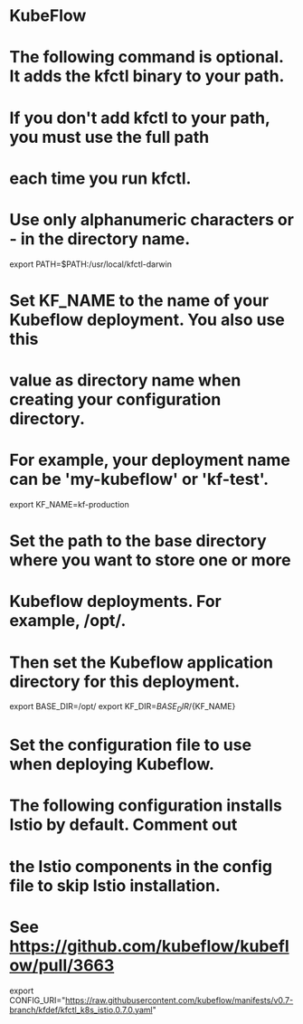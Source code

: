# KubeFlow 


# The following command is optional. It adds the kfctl binary to your path.
# If you don't add kfctl to your path, you must use the full path
# each time you run kfctl.
# Use only alphanumeric characters or - in the directory name.
export PATH=$PATH:/usr/local/kfctl-darwin

# Set KF_NAME to the name of your Kubeflow deployment. You also use this
# value as directory name when creating your configuration directory.
# For example, your deployment name can be 'my-kubeflow' or 'kf-test'.
export KF_NAME=kf-production

# Set the path to the base directory where you want to store one or more 
# Kubeflow deployments. For example, /opt/.
# Then set the Kubeflow application directory for this deployment.
export BASE_DIR=/opt/
export KF_DIR=${BASE_DIR}/${KF_NAME}

# Set the configuration file to use when deploying Kubeflow.
# The following configuration installs Istio by default. Comment out 
# the Istio components in the config file to skip Istio installation. 
# See https://github.com/kubeflow/kubeflow/pull/3663
export CONFIG_URI="https://raw.githubusercontent.com/kubeflow/manifests/v0.7-branch/kfdef/kfctl_k8s_istio.0.7.0.yaml"
